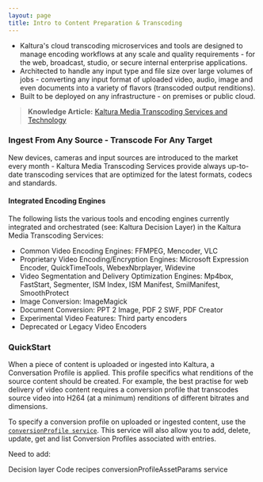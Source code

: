 ```yaml
---
layout: page
title: Intro to Content Preparation & Transcoding
---
```


* Kaltura's cloud transcoding microservices and tools are designed to manage encoding workflows at any scale and quality requirements - for the web, broadcast, studio, or secure internal enterprise applications. 
* Architected to handle any input type and file size over large volumes of jobs - converting any input format of uploaded video, audio, image and even documents into a variety of flavors (transcoded output renditions).
* Built to be deployed on any infrastructure - on premises or public cloud. 

>**Knowledge Article:** [Kaltura Media Transcoding Services and Technology](http://knowledge.kaltura.com/kaltura-media-transcoding-services-and-technology#transcoding)

### Ingest From Any Source -  Transcode For Any Target

New devices, cameras and input sources are introduced to the market every month - Kaltura Media Transcoding Services provide always up-to-date transcoding services that are optimized for the latest formats, codecs and standards.

#### Integrated Encoding Engines

The following lists the various tools and encoding engines currently integrated and orchestrated (see: Kaltura Decision Layer) in the Kaltura Media Transcoding Services:

* Common Video Encoding Engines: FFMPEG, Mencoder, VLC
* Proprietary Video Encoding/Encryption Engines: Microsoft Expression Encoder, QuickTimeTools, WebexNbrplayer, Widevine
* Video Segmentation and Delivery Optimization Engines: Mp4box, FastStart, Segmenter, ISM Index, ISM Manifest, SmilManifest, SmoothProtect 
* Image Conversion: ImageMagick
* Document Conversion: PPT 2 Image, PDF 2 SWF, PDF Creator
* Experimental Video Features: Third party encoders
* Deprecated or Legacy Video Encoders

### QuickStart
When a piece of content is uploaded or ingested into Kaltura, a Conversation Profile is applied. This profile specifics what renditions of the source content should be created. For example, the best practise for web delivery of video content requires a conversion profile that transcodes source video into H264 (at a minimum) renditions of different bitrates and dimensions.

To specify a conversion profile on uploaded or ingested content, use the [`conversionProfile service`](https://www.kaltura.com/api_v3/testmeDoc/index.php?service=conversionProfile). This service will also allow you to add, delete, update, get and list Conversion Profiles associated with entries.

Need to add:

Decision layer
Code recipes
conversionProfileAssetParams service
